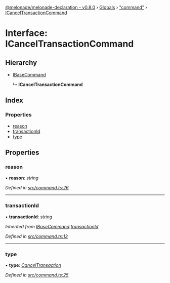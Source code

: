 [@melonade/melonade-declaration - v0.8.0](../README.md) › [Globals](../globals.md) › ["command"](../modules/_command_.md) › [ICancelTransactionCommand](_command_.icanceltransactioncommand.md)

# Interface: ICancelTransactionCommand

## Hierarchy

* [IBaseCommand](_command_.ibasecommand.md)

  ↳ **ICancelTransactionCommand**

## Index

### Properties

* [reason](_command_.icanceltransactioncommand.md#reason)
* [transactionId](_command_.icanceltransactioncommand.md#transactionid)
* [type](_command_.icanceltransactioncommand.md#type)

## Properties

###  reason

• **reason**: *string*

*Defined in [src/command.ts:26](https://github.com/devit-tel/melonade-declaration/blob/26b2f11/src/command.ts#L26)*

___

###  transactionId

• **transactionId**: *string*

*Inherited from [IBaseCommand](_command_.ibasecommand.md).[transactionId](_command_.ibasecommand.md#transactionid)*

*Defined in [src/command.ts:13](https://github.com/devit-tel/melonade-declaration/blob/26b2f11/src/command.ts#L13)*

___

###  type

• **type**: *[CancelTransaction](../enums/_command_.commandtypes.md#canceltransaction)*

*Defined in [src/command.ts:25](https://github.com/devit-tel/melonade-declaration/blob/26b2f11/src/command.ts#L25)*
